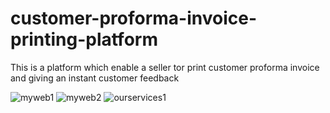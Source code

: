 # customer-proforma-invoice-printing-platform
This is a platform which enable a seller tor print customer proforma invoice and giving an instant customer feedback

![myweb1](https://user-images.githubusercontent.com/52234785/89179938-72259680-d599-11ea-9f77-00b81bf32a7c.PNG)
![myweb2](https://user-images.githubusercontent.com/52234785/89180113-c0d33080-d599-11ea-93c8-18f53e06d0ba.PNG)
![ourservices1](https://user-images.githubusercontent.com/52234785/89180223-ff68eb00-d599-11ea-995d-68b40b205919.PNG)



